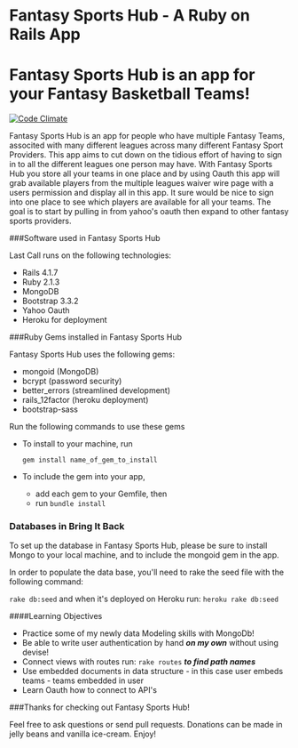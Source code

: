 Fantasy Sports Hub - A Ruby on Rails App
==========

Fantasy Sports Hub is an app for your Fantasy Basketball Teams!
==========

[![Code Climate](https://codeclimate.com/github/iposton/fantasyapp2/badges/gpa.svg)](https://codeclimate.com/github/iposton/fantasyapp2)

Fantasy Sports Hub is an app for people who have multiple Fantasy Teams, associted with many different leagues across many different Fantasy Sport Providers. This app aims to cut down on the tidious effort of having to sign in to all the different leagues one person may have. With Fantasy Sports Hub you store all your teams in one place and by using Oauth this app will grab available players from the multiple leagues waiver wire page with a users permission and display all in this app. It sure would be nice to sign into one place to see which players are available for all your teams. The goal is to start by pulling in from yahoo's oauth then expand to other fantasy sports providers. 

###Software used in Fantasy Sports Hub

Last Call runs on the following technologies:

* Rails 4.1.7
* Ruby 2.1.3
* MongoDB 
* Bootstrap 3.3.2
* Yahoo Oauth
* Heroku for deployment



###Ruby Gems installed in Fantasy Sports Hub

Fantasy Sports Hub uses the following gems:

* mongoid (MongoDB)
* bcrypt (password security)
* better_errors (streamlined development)
* rails_12factor (heroku deployment)
* bootstrap-sass


Run the following commands to use these gems

* To install to your machine, run

	`gem install name_of_gem_to_install`
	
* To include the gem into your app, 

	* add each gem to your Gemfile, then
	* run `bundle install`
	
<h3>Databases in Bring It Back</h3>
<p>To set up the database in Fantasy Sports Hub, please be sure to install Mongo to your local machine, and to include the mongoid gem in the app.</p>
In order to populate the data base, you'll need to rake the seed file with the following command:

<code>rake db:seed</code>
and when it's deployed on Heroku run:
<code>heroku rake db:seed</code>

####Learning Objectives
* Practice some of my newly data Modeling skills with MongoDb!
* Be able to write user authentication by hand ***on my own*** without using devise!
* Connect views with routes run: <code>rake routes</code> ***to find path names***
* Use embedded documents in data structure - in this case user embeds teams - teams embedded in user
* Learn Oauth how to connect to API's

	
###Thanks for checking out Fantasy Sports Hub!

Feel free to ask questions or send pull requests. Donations can be made in jelly beans and vanilla ice-cream. Enjoy!








